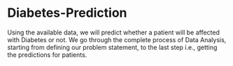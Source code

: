 # Diabetes-Prediction
Using the available data, we will predict whether a patient will be affected with Diabetes or not. We go through the complete process of Data Analysis, starting from defining our problem statement, to the last step i.e., getting the predictions for patients. 
